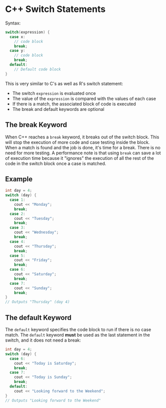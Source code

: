 # C++ Switch Statements

Syntax:

```cpp
switch(expression) {
  case x:
    // code block
    break;
  case y:
    // code block
    break;
  default:
    // Default code block
}
```

This is very similar to C's as well as R's switch statement:

* The switch `expression` is evaluated once
* The value of the `expression` is compared with the values of each case
* If there is a match, the associated block of code is executed
* The break and default keywords are optional

## The break Keyword

When C++ reaches a `break` keyword, it breaks out of the switch block. This will stop the execution of more code and case testing inside the block. When a match is found and the job is done, it's time for a break. There is no need for more testing. A performance note is that using `break` can save a lot of execution time because it "ignores" the execution of all the rest of the code in the switch block once a case is matched.

## Example

```cpp
int day = 4;
switch (day) {
  case 1:
    cout << "Monday";
    break;
  case 2:
    cout << "Tuesday";
    break;
  case 3:
    cout << "Wednesday";
    break;
  case 4:
    cout << "Thursday";
    break;
  case 5:
    cout << "Friday";
    break;
  case 6:
    cout << "Saturday";
    break;
  case 7:
    cout << "Sunday";
    break;
}
// Outputs "Thursday" (day 4)
```

## The default Keyword

The `default` keyword specifies the code block to run if there is no case match. The `default` keyword **must** be used as the last statement in the switch, and it does not need a break:

```cpp
int day = 4;
switch (day) {
  case 6:
    cout << "Today is Saturday";
    break;
  case 7:
    cout << "Today is Sunday";
    break;
  default:
    cout << "Looking forward to the Weekend";
}
// Outputs "Looking forward to the Weekend"
```


